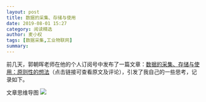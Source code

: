 ```yaml
---
layout: post
title: 数据的采集、存储与使用
date: 2019-08-01 15:27
category: 阅读精选
author: 麦小权
tags: [数据采集,工业物联网]
summary: 
---
```


前几天，郭朝晖老师在他的个人订阅号中发布了一篇文章：[数据的采集、存储与使用：原则性的想法](https://mp.weixin.qq.com/s/CtfX02O-YEFpjo5KD6Zrzg)（点击链接可查看原文及评论），引发了我自己的一些思考，记录如下。

文章思维导图
![](15615080533872.jpg)


